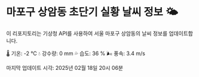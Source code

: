 
# 마포구 상암동 초단기 실황 날씨 정보 🌤️

이 리포지토리는 기상청 API를 사용하여 서울 마포구 상암동의 날씨 정보를 업데이트합니다. 

🌡️ 기온: -2 ℃
💧 강수량: 0 mm
💦 습도: 36 %
🌬️ 풍속: 3.4 m/s

마지막 업데이트 시각: 2025년 02월 18일 20시 06분    
